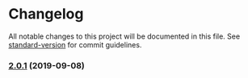 # Changelog

All notable changes to this project will be documented in this file. See [standard-version](https://github.com/conventional-changelog/standard-version) for commit guidelines.

### [2.0.1](https://github.com/marcohamersma/react-easy-styleguide/compare/v2.0.0...v2.0.1) (2019-09-08)
